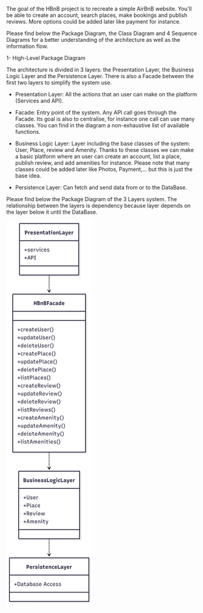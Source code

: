 The goal of the HBnB project is to recreate a simple AirBnB website.
You'll be able to create an account, search places, make bookings and publish reviews. More options could be added later like payment for instance.

Please find below the Package Diagram, the Class Diagram and 4 Sequence Diagrams for a better understanding of the architecture as well as the information flow.

1- High-Level Package Diagram

The architecture is divided in 3 layers: the Presentation Layer, the Business Logic Layer and the Persistence Layer. There is also a Facade between the first two layers to simplify the system use.

- Presentation Layer: All the actions that an user can make on the platform (Services and API).

- Facade: Entry point of the system. Any API call goes through the Facade. Its goal is also to centralise, for instance one call can use many classes.
You can find in the diagram a non-exhaustive list of available functions.

- Business Logic Layer: Layer including the base classes of the system: User, Place, review and Amenity. Thanks to these classes we can make a basic platform where an user can create an account, list a place, publish review, and add amenities for instance.
Please note that many classes could be added later like Photos, Payment,... but this is just the base idea.

- Persistence Layer: Can fetch and send data from or to the DataBase.

Please find below the Package Diagram of the 3 Layers system. The relationship between the layers is dependency because layer depends on the layer below it until the DataBase.

![Package Diagram](Hbnb_Package_Diagram.png)

